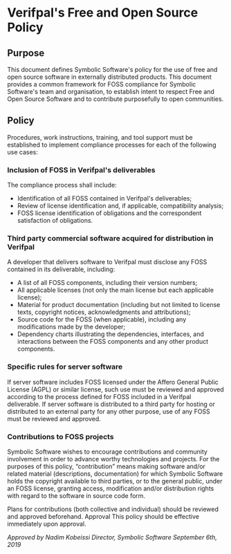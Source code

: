 <!---
# SPDX-FileCopyrightText: © 2019-2020 Nadim Kobeissi <nadim@symbolic.software>
# SPDX-License-Identifier: CC-BY-NC-ND-4.0
-->

# Verifpal's Free and Open Source Policy

## Purpose
This document defines Symbolic Software's policy for the use of free and open source software in externally distributed products. This document provides a common framework for FOSS compliance for Symbolic Software's team and organisation, to establish intent to respect Free and Open Source Software and to contribute purposefully to open communities.

## Policy
Procedures, work instructions, training, and tool support must be established to implement compliance processes for each of the following use cases:

### Inclusion of FOSS in Verifpal's deliverables
The compliance process shall include:

- Identification of all FOSS contained in Verifpal's deliverables;
- Review of license identification and, if applicable, compatibility analysis;
- FOSS license identification of obligations and the correspondent satisfaction of obligations.

### Third party commercial software acquired for distribution in Verifpal

A developer that delivers software to Verifpal must disclose any FOSS contained in its deliverable, including:

- A list of all FOSS components, including their version numbers;
- All applicable licenses (not only the main license but each applicable license);
- Material for product documentation (including but not limited to license texts, copyright notices, acknowledgments and attributions);
- Source code for the FOSS (when applicable), including any modifications made by the developer;
- Dependency charts illustrating the dependencies, interfaces, and interactions between the FOSS components and any other product components.

### Specific rules for server software
If server software includes FOSS licensed under the Affero General Public License (AGPL) or similar license, such use must be reviewed and approved according to the process defined for FOSS included in a Verifpal deliverable. If server software is distributed to a third party for hosting or distributed to an external party for any other purpose, use of any FOSS must be reviewed and approved.

### Contributions to FOSS projects
Symbolic Software wishes to encourage contributions and community involvement in order to advance worthy technologies and projects. For the purposes of this policy, “contribution” means making software and/or related material (descriptions, documentation) for which Symbolic Software holds the copyright available to third parties, or to the general public, under an FOSS license, granting access, modification and/or distribution rights with regard to the software in source code form.

Plans for contributions (both collective and individual) should be reviewed and approved beforehand. Approval This policy should be effective immediately upon approval.

*Approved by Nadim Kobeissi*
*Director, Symbolic Software*
*September 6th, 2019*